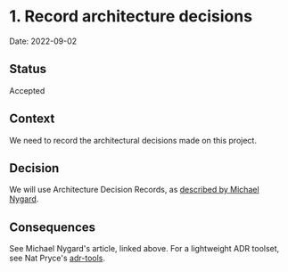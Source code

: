 # 1. Record architecture decisions

Date: 2022-09-02

## Status

Accepted

## Context

We need to record the architectural decisions made on this project.

## Decision

We will use Architecture Decision Records, as [described by Michael
Nygard](http://thinkrelevance.com/blog/2011/11/15/documenting-architecture-decisions).

## Consequences

See Michael Nygard's article, linked above. For a lightweight ADR toolset, see
Nat Pryce's [adr-tools](https://github.com/npryce/adr-tools).
